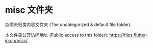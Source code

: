 # misc 文件夹

杂项未归类内容文件夹 (The uncategorized & default file folder).

本文件夹公开访问地址 (Public access to this folder): https://files.flutter-io.cn/misc/
